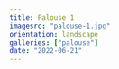 ```yaml
---
title: Palouse 1
imagesrc: "palouse-1.jpg"
orientation: landscape
galleries: ["palouse"]
date: "2022-06-21"
---
```

